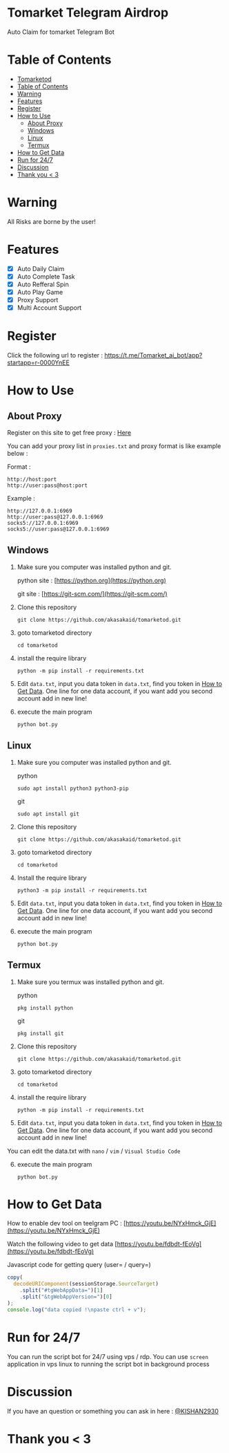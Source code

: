 # Tomarket Telegram Airdrop

Auto Claim for tomarket Telegram Bot

# Table of Contents

- [Tomarketod](#tomarket-telegram-airdrop)
- [Table of Contents](#table-of-contents)
- [Warning](#warning)
- [Features](#features)
- [Register](#register)
- [How to Use](#how-to-use)
  - [About Proxy](#about-proxy)
  - [Windows](#windows)
  - [Linux](#linux)
  - [Termux](#termux)
- [How to Get Data](#how-to-get-data)
- [Run for 24/7](#run-for-247)
- [Discussion](#discussion)
- [Thank you \< 3](#thank-you--3)

# Warning

All Risks are borne by the user!

# Features

- [x] Auto Daily Claim
- [x] Auto Complete Task
- [x] Auto Refferal Spin
- [x] Auto Play Game
- [x] Proxy Support
- [x] Multi Account Support

# Register

Click the following url to register : https://t.me/Tomarket_ai_bot/app?startapp=r-0000YnEE

# How to Use

## About Proxy

Register on this site to get free proxy : [Here](https://www.webshare.io/?referral_code=dwj0m9cdi4mp)

You can add your proxy list in `proxies.txt` and proxy format is like example below :

Format :

```
http://host:port
http://user:pass@host:port
```

Example :

```
http://127.0.0.1:6969
http://user:pass@127.0.0.1:6969
socks5://127.0.0.1:6969
socks5://user:pass@127.0.0.1:6969
```

## Windows

1. Make sure you computer was installed python and git.

   python site : [https://python.org](https://python.org)

   git site : [https://git-scm.com/](https://git-scm.com/)

2. Clone this repository

   ```shell
   git clone https://github.com/akasakaid/tomarketod.git
   ```

3. goto tomarketod directory

   ```
   cd tomarketod
   ```

4. install the require library

   ```
   python -m pip install -r requirements.txt
   ```

5. Edit `data.txt`, input you data token in `data.txt`, find you token in [How to Get Data](#how-to-get-data). One line for one data account, if you want add you second account add in new line!

6. execute the main program
   ```
   python bot.py
   ```

## Linux

1. Make sure you computer was installed python and git.

   python

   ```shell
   sudo apt install python3 python3-pip
   ```

   git

   ```shell
   sudo apt install git
   ```

2. Clone this repository

   ```shell
   git clone https://github.com/akasakaid/tomarketod.git
   ```

3. goto tomarketod directory

   ```shell
   cd tomarketod
   ```

4. Install the require library

   ```
   python3 -m pip install -r requirements.txt
   ```

5. Edit `data.txt`, input you data token in `data.txt`, find you token in [How to Get Data](#how-to-get-data). One line for one data account, if you want add you second account add in new line!

6. execute the main program
   ```
   python bot.py
   ```

## Termux

1. Make sure you termux was installed python and git.

   python

   ```
   pkg install python
   ```

   git

   ```
   pkg install git
   ```

2. Clone this repository

   ```shell
   git clone https://github.com/akasakaid/tomarketod.git
   ```

3. goto tomarketod directory

   ```
   cd tomarketod
   ```

4. install the require library

   ```
   python -m pip install -r requirements.txt
   ```

5. Edit `data.txt`, input you data token in `data.txt`, find you token in [How to Get Data](#how-to-get-data). One line for one data account, if you want add you second account add in new line!

You can edit the data.txt with `nano` / `vim` / `Visual Studio Code`

6. execute the main program
   ```
   python bot.py
   ```

# How to Get Data

How to enable dev tool on teelgram PC : [https://youtu.be/NYxHmck_GjE](https://youtu.be/NYxHmck_GjE)

Watch the following video to get data [https://youtu.be/fdbdt-fEoVg](https://youtu.be/fdbdt-fEoVg)

Javascript code for getting query (user= / query=)

```javascript
copy(
  decodeURIComponent(sessionStorage.SourceTarget)
    .split("#tgWebAppData=")[1]
    .split("&tgWebAppVersion=")[0]
);
console.log("data copied !\npaste ctrl + v");
```

# Run for 24/7

You can run the script bot for 24/7 using vps / rdp. You can use `screen` application in vps linux to running the script bot in background process

# Discussion

If you have an question or something you can ask in here : [@KISHAN2930](https://t.me/KISHAN2930)

# Thank you < 3
